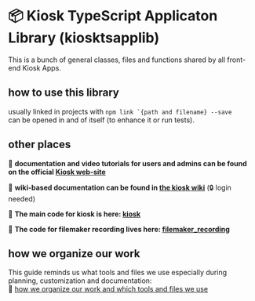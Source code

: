 # 📦 Kiosk TypeScript Applicaton Library (kiosktsapplib)
 
This is a bunch of general classes, files and functions shared by all 
front-end Kiosk Apps.  

## how to use this library
usually linked in projects with ```npm link `{path and filename} --save```  
can be opened in and of itself (to enhance it or run tests). 

## other places

📗 **documentation and video tutorials for users and admins can be found on the official [Kiosk web-site](https://sites.brown.edu/kiosk)**

📕 **wiki-based documentation can be found in [the kiosk wiki](https://wiki.arch-kiosk.brown.edu/urapdev/doku.php?id=start)**  (🔒 login needed)

💾 **The main code for kiosk is here: [kiosk](https://github.com/arch-kiosk/kiosk)**  

🧨 **The code for filemaker recording lives here: [filemaker_recording](https://github.com/arch-kiosk/filemaker-recording)**  

## how we organize our work
This guide reminds us what tools and files we use especially during planning, customization and documentation:  
📐 [how we organize our work and which tools and files we use](https://github.com/arch-kiosk/.github/blob/main/how_we_work.md)


